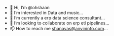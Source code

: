 - 👋 Hi, I’m @ohshaan
- 👀 I’m interested in Data and music...
- 🌱 I’m currently a erp data science consultant...
- 💞️ I’m looking to collaborate on erp etl pipelines...
- 📫 How to reach me shanavas@anvininfo.com...

<!---
ohshaan/ohshaan is a ✨ special ✨ repository because its `README.md` (this file) appears on your GitHub profile.
You can click the Preview link to take a look at your changes.
--->
